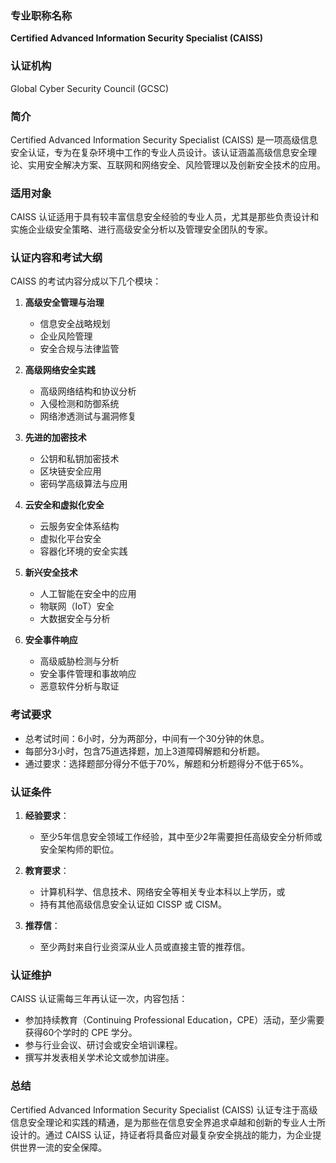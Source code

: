 ### 专业职称名称
**Certified Advanced Information Security Specialist (CAISS)**

### 认证机构
Global Cyber Security Council (GCSC)

### 简介
Certified Advanced Information Security Specialist (CAISS) 是一项高级信息安全认证，专为在复杂环境中工作的专业人员设计。该认证涵盖高级信息安全理论、实用安全解决方案、互联网和网络安全、风险管理以及创新安全技术的应用。

### 适用对象
CAISS 认证适用于具有较丰富信息安全经验的专业人员，尤其是那些负责设计和实施企业级安全策略、进行高级安全分析以及管理安全团队的专家。

### 认证内容和考试大纲
CAISS 的考试内容分成以下几个模块：

1. **高级安全管理与治理**
   - 信息安全战略规划
   - 企业风险管理
   - 安全合规与法律监管

2. **高级网络安全实践**
   - 高级网络结构和协议分析
   - 入侵检测和防御系统
   - 网络渗透测试与漏洞修复

3. **先进的加密技术**
   - 公钥和私钥加密技术
   - 区块链安全应用
   - 密码学高级算法与应用

4. **云安全和虚拟化安全**
   - 云服务安全体系结构
   - 虚拟化平台安全
   - 容器化环境的安全实践

5. **新兴安全技术**
   - 人工智能在安全中的应用
   - 物联网（IoT）安全
   - 大数据安全与分析

6. **安全事件响应**
   - 高级威胁检测与分析
   - 安全事件管理和事故响应
   - 恶意软件分析与取证

### 考试要求
- 总考试时间：6小时，分为两部分，中间有一个30分钟的休息。
- 每部分3小时，包含75道选择题，加上3道障碍解题和分析题。
- 通过要求：选择题部分得分不低于70%，解题和分析题得分不低于65%。

### 认证条件
1. **经验要求**：
   - 至少5年信息安全领域工作经验，其中至少2年需要担任高级安全分析师或安全架构师的职位。

2. **教育要求**：
   - 计算机科学、信息技术、网络安全等相关专业本科以上学历，或
   - 持有其他高级信息安全认证如 CISSP 或 CISM。

3. **推荐信**：
   - 至少两封来自行业资深从业人员或直接主管的推荐信。

### 认证维护
CAISS 认证需每三年再认证一次，内容包括：
   - 参加持续教育（Continuing Professional Education，CPE）活动，至少需要获得60个学时的 CPE 学分。
   - 参与行业会议、研讨会或安全培训课程。
   - 撰写并发表相关学术论文或参加讲座。

### 总结
Certified Advanced Information Security Specialist (CAISS) 认证专注于高级信息安全理论和实践的精通，是为那些在信息安全界追求卓越和创新的专业人士所设计的。通过 CAISS 认证，持证者将具备应对最复杂安全挑战的能力，为企业提供世界一流的安全保障。
